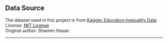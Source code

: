 ## Data Source

The dataset used in this project is from [Kaggle: Education Inequality Data](https://www.kaggle.com/datasets/shamimhasan8/education-inequality-data)  
License: [MIT License](https://opensource.org/licenses/MIT)  
Original author: Shamim Hasan

---